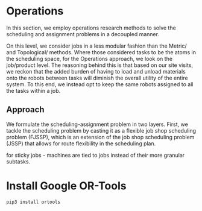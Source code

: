 # Operations

In this section, we employ operations research methods to solve the scheduling and assignment problems in a decoupled manner.

On this level, we consider jobs in a less modular fashion than the Metric/ and Topological/ methods. Where those considered tasks to be the atoms in the scheduling space, for the Operations approach, we look on the job/product level. The reasoning behind this is that based on our site visits, we reckon that the added burden of having to load and unload materials onto the robots between tasks will diminish the overall utility of the entire system. To this end, we instead opt to keep the same robots assigned to all the tasks within a job.


## Approach
We formulate the scheduling-assignment problem in two layers. First, we tackle the scheduling problem by casting it as a flexible job shop scheduling problem (FJSSP), which is an extension of the job shop scheduling problem (JSSP) that allows for route flexibility in the scheduling plan.


 for sticky jobs - machines are tied to jobs instead of their more granular subtasks.

 ## 
 # Install Google OR-Tools
 ```bash
pip3 install ortools
 ```